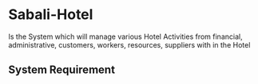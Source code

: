 # Sabali-Hotel
Is the System which will manage various  Hotel Activities from financial, administrative, customers, workers, resources, suppliers with in the Hotel

## System Requirement
